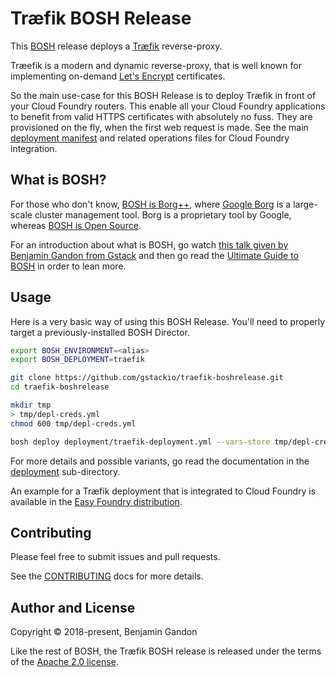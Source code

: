 Træfik BOSH Release
===================

This [BOSH](https://bosh.io) release deploys a [Træfik](https://traefik.io/)
reverse-proxy.

Træefik is a modern and dynamic reverse-proxy, that is well known for
implementing on-demand [Let's Encrypt](https://letsencrypt.org/) certificates.

So the main use-case for this BOSH Release is to deploy Træfik in front of
your Cloud Foundry routers. This enable all your Cloud Foundry applications to
benefit from valid HTTPS certificates with absolutely no fuss. They are
provisioned on the fly, when the first web request is made. See the main
[deployment manifest](./deployment) and related operations files for Cloud
Foundry integration.


What is BOSH?
-------------

For those who don't know,
[BOSH is Borg++](https://twitter.com/marklucovsky/status/728950262593953792),
where [Google Borg](https://research.google.com/pubs/pub43438.html) is a
large-scale cluster management tool. Borg is a proprietary tool by Google,
whereas [BOSH is Open Source](https://github.com/cloudfoundry/bosh).

For an introduction about what is BOSH, go watch
[this talk given by Benjamin Gandon from Gstack](https://slides.gstack.io/bosh-deploy-distributed-systems-like-a-boss-may-2017/)
and then go read the [Ultimate Guide to BOSH](http://ultimateguidetobosh.com/)
in order to lean more.


Usage
-----

Here is a very basic way of using this BOSH Release. You'll need to properly
target a previously-installed BOSH Director.

```bash
export BOSH_ENVIRONMENT=<alias>
export BOSH_DEPLOYMENT=traefik

git clone https://github.com/gstackio/traefik-boshrelease.git
cd traefik-boshrelease

mkdir tmp
> tmp/depl-creds.yml
chmod 600 tmp/depl-creds.yml

bosh deploy deployment/traefik-deployment.yml --vars-store tmp/depl-creds.yml
```

For more details and possible variants, go read the documentation in the
[deployment](./deployment) sub-directory.

An example for a Træfik deployment that is integrated to Cloud Foundry is
available in the [Easy Foundry distribution](https://github.com/gstackio/gstack-bosh-environment).


Contributing
------------

Please feel free to submit issues and pull requests.

See the [CONTRIBUTING](CONTRIBUTING.md) docs for more details.


Author and License
------------------

Copyright © 2018-present, Benjamin Gandon

Like the rest of BOSH, the Træfik BOSH release is released under the terms
of the [Apache 2.0 license](http://www.apache.org/licenses/LICENSE-2.0).

<!--
# Local Variables:
# indent-tabs-mode: nil
# End:
-->
